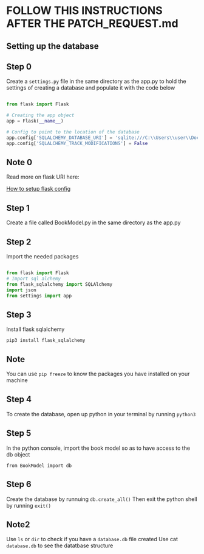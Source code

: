 # FOLLOW THIS INSTRUCTIONS AFTER THE PATCH_REQUEST.md

## Setting up the database

## Step 0

Create a `settings.py` file in the same directory as the app.py to hold the settings of creating a database and populate it with the code below

```python

from flask import Flask

# Creating the app object
app = Flask(__name__)

# Config to point to the location of the database
app.config['SQLALCHEMY_DATABASE_URI'] = 'sqlite:///C:\\Users\\user\\Documents\\GitHub\\FlaskRestAPI\\database.db'
app.config['SQLALCHEMY_TRACK_MODIFICATIONS'] = False
```

## Note 0

Read more on flask URI here:

[How to setup flask config](https://flask-sqlalchemy.palletsprojects.com/en/2.x/config/)

## Step 1

Create a file called BookModel.py in the same directory as the app.py

## Step 2

Import the needed packages

```python

from flask import Flask
# Import sql alchemy
from flask_sqlalchemy import SQLAlchemy
import json
from settings import app

```

## Step 3

Install flask sqlalchemy

`pip3 install flask_sqlalchemy`

## Note

You can use `pip freeze` to know the packages you have installed on your machine

## Step 4

To create the database, open up python in your terminal by running `python3`

## Step 5

In the python console, import the book model so as to have access to the db object

`from BookModel import db`

## Step 6

Create the database by runnuing `db.create_all()`
Then exit the python shell by running `exit()`

## Note2

Use `ls` or `dir` to check if you have a `database.db` file created
Use cat `database.db` to see the datatbase structure
